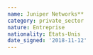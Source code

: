 ```yaml
---
name: Juniper Networks**
category: private_sector
nature: Entreprise
nationality: Etats-Unis
date_signed: '2018-11-12'
---
```

    